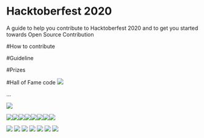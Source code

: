 # Hacktoberfest 2020
A guide to help you contribute to Hacktoberfest 2020 and to get you started towards Open Source Contribution

#How to contribute

#Guideline

#Prizes

#Hall of Fame code
[![](https://sourcerer.io/fame/$USER/$OWNER/$REPO/images/0)](https://sourcerer.io/fame/$USER/$OWNER/$REPO/links/0)

...


[![](https://sourcerer.io/fame/$USER/$OWNER/$REPO/images/7)](https://sourcerer.io/fame/$USER/$OWNER/$REPO/links/7)

[![](https://sourcerer.io/fame/jaydulera/CMPN-CODECELL/Hacktoberfest2020/images/0)](https://sourcerer.io/fame/jaydulera/CMPN-CODECELL/Hacktoberfest2020/links/0)[![](https://sourcerer.io/fame/jaydulera/CMPN-CODECELL/Hacktoberfest2020/images/1)](https://sourcerer.io/fame/jaydulera/CMPN-CODECELL/Hacktoberfest2020/links/1)[![](https://sourcerer.io/fame/jaydulera/CMPN-CODECELL/Hacktoberfest2020/images/2)](https://sourcerer.io/fame/jaydulera/CMPN-CODECELL/Hacktoberfest2020/links/2)[![](https://sourcerer.io/fame/jaydulera/CMPN-CODECELL/Hacktoberfest2020/images/3)](https://sourcerer.io/fame/jaydulera/CMPN-CODECELL/Hacktoberfest2020/links/3)[![](https://sourcerer.io/fame/jaydulera/CMPN-CODECELL/Hacktoberfest2020/images/4)](https://sourcerer.io/fame/jaydulera/CMPN-CODECELL/Hacktoberfest2020/links/4)[![](https://sourcerer.io/fame/jaydulera/CMPN-CODECELL/Hacktoberfest2020/images/5)](https://sourcerer.io/fame/jaydulera/CMPN-CODECELL/Hacktoberfest2020/links/5)[![](https://sourcerer.io/fame/jaydulera/CMPN-CODECELL/Hacktoberfest2020/images/6)](https://sourcerer.io/fame/jaydulera/CMPN-CODECELL/Hacktoberfest2020/links/6)[![](https://sourcerer.io/fame/jaydulera/CMPN-CODECELL/Hacktoberfest2020/images/7)](https://sourcerer.io/fame/jaydulera/CMPN-CODECELL/Hacktoberfest2020/links/7)


[![](https://sourcerer.io/fame/thewires2/AjayKhalsa/Hacktoberfest2020/images/0)](https://sourcerer.io/thewires2/AjayKhalsa/Hacktoberfest2020/links/0)
[![](https://sourcerer.io/fame/thewires2/AjayKhalsa/Hacktoberfest2020/images/1)](https://sourcerer.io/thewires2/AjayKhalsa/Hacktoberfest2020/links/1)
[![](https://sourcerer.io/fame/thewires2/AjayKhalsa/Hacktoberfest2020/images/2)](https://sourcerer.io/thewires2/AjayKhalsa/Hacktoberfest2020/links/2)
[![](https://sourcerer.io/fame/thewires2/AjayKhalsa/Hacktoberfest2020/images/3)](https://sourcerer.io/thewires2/AjayKhalsa/Hacktoberfest2020/links/3)
[![](https://sourcerer.io/fame/thewires2/AjayKhalsa/Hacktoberfest2020/images/4)](https://sourcerer.io/thewires2/AjayKhalsa/Hacktoberfest2020/links/4)
[![](https://sourcerer.io/fame/thewires2/AjayKhalsa/Hacktoberfest2020/images/5)](https://sourcerer.io/thewires2/AjayKhalsa/Hacktoberfest2020/links/5)
[![](https://sourcerer.io/fame/thewires2/AjayKhalsa/Hacktoberfest2020/images/6)](https://sourcerer.io/thewires2/AjayKhalsa/Hacktoberfest2020/links/6)
